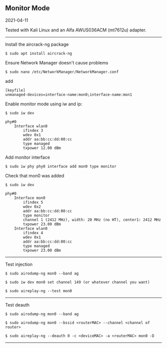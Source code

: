 ## Monitor Mode

2021-04-11

Tested with Kali Linux and an Alfa AWUS036ACM (mt7612u) adapter.

-----
Install the aircrack-ng package
```
$ sudo apt install aircrack-ng
```

Ensure Network Manager doesn't cause problems
```
$ sudo nano /etc/NetworkManager/NetworkManager.conf
```
add
```
[keyfile]
unmanaged-devices=interface-name:mon0;interface-name:mon1
```

Enable monitor mode using iw and ip:
```
$ sudo iw dev
```
```
phy#0
	Interface wlan0
		ifindex 3
		wdev 0x1
		addr aa:bb:cc:dd:00:cc
		type managed
		txpower 12.00 dBm
```
Add monitor interface
```
$ sudo iw phy phy0 interface add mon0 type monitor
```
Check that mon0 was added
```
$ sudo iw dev
```
```
phy#0
	Interface mon0
		ifindex 5
		wdev 0x2
		addr aa:bb:cc:dd:00:cc
		type monitor
		channel 1 (2412 MHz), width: 20 MHz (no HT), center1: 2412 MHz
		txpower 23.00 dBm
	Interface wlan0
		ifindex 4
		wdev 0x1
		addr aa:bb:cc:dd:00:cc
		type managed
		txpower 23.00 dBm
```
-----
Test injection
```
$ sudo airodump-ng mon0 --band ag

$ sudo iw dev mon0 set channel 149 (or whatever channel you want)

$ sudo aireplay-ng --test mon0
```
-----
Test deauth
```
$ sudo airodump-ng mon0 --band ag

$ sudo airodump-ng mon0 --bssid <routerMAC> --channel <channel of router>

$ sudo aireplay-ng --deauth 0 -c <deviceMAC> -a <routerMAC> mon0 -D
```
-----

